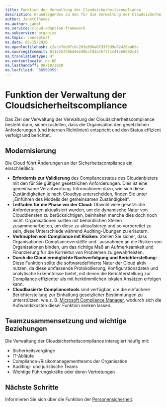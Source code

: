 ```yaml
---
title: Funktion der Verwaltung der Cloudsicherheitscompliance
description: Grundlegendes zu den für die Verwaltung der Cloudsicherheitscompliance erforderlichen Funktionen.
author: JanetCThomas
ms.author: janet
ms.service: cloud-adoption-framework
ms.subservice: organize
ms.topic: conceptual
ms.date: 05/15/2020
ms.openlocfilehash: c2ace7de07c6c203e090a079375d9e02420eab9c
ms.sourcegitcommit: 011525720bd9e2d9bcf03a76f371c4fc68092c45
ms.translationtype: HT
ms.contentlocale: de-DE
ms.lasthandoff: 08/18/2020
ms.locfileid: "88569959"
---
```

# <a name="cloud-security-compliance-management-functions"></a>Funktion der Verwaltung der Cloudsicherheitscompliance

Das Ziel der Verwaltung der Verwaltung der Cloudsicherheitscompliance besteht darin, sicherzustellen, dass die Organisation den gesetzlichen Anforderungen (und internen Richtlinien) entspricht und den Status effizient verfolgt und berichtet.

## <a name="modernization"></a>Modernisierung

Die Cloud führt Änderungen an der Sicherheitscompliance ein, einschließlich:

- **Erfordernis zur Validierung** des Compliancestatus des Cloudanbieters mit den für Sie gültigen gesetzlichen Anforderungen. Dies ist eine gemeinsame Verantwortung. Informationen dazu, wie sich diese Zuständigkeiten je nach Cloudtyp unterscheiden, finden Sie unter „Einführen des Modells der gemeinsamen Zuständigkeit“.
- **Leitfaden für die Phase vor der Cloud:** Obwohl viele gesetzliche Anforderungen aktualisiert wurden, um die dynamische Natur von Clouddiensten zu berücksichtigen, beinhalten manche dies doch noch nicht. Organisationen sollten mit behördlichen Stellen zusammenarbeiten, um diese zu aktualisieren und so vorbereitet zu sein, diese Unterschiede während Auditing-Übungen zu erläutern.
- **Verknüpfen von Compliance mit Risiken:** Stellen Sie sicher, dass Organisationen Complianceverstöße und -ausnahmen an die Risiken von Organisationen binden, um das richtige Maß an Aufmerksamkeit und Finanzierung für die Korrektur von Problemen zu gewährleisten.
- **Durch die Cloud ermöglichte Nachverfolgung und Berichterstellung:** Diese Funktion sollte die softwaredefinierte Natur der Cloud aktiv nutzen, da diese umfassende Protokollierung, Konfigurationsdaten und analytische Erkenntnisse bietet, mit denen die Berichterstellung zur Compliance effizienter als mit herkömmlichen lokalen Ansätzen erfolgen kann.
- **Cloudbasierte Compliancetools** sind verfügbar, um die einfachere Berichterstellung zur Einhaltung gesetzlicher Bestimmungen zu unterstützen, wie z. B. [Microsoft Compliance Manager](/microsoft-365/compliance/compliance-manager-overview), wodurch sich die Aufwandskosten dieser Funktion senken lassen.

## <a name="team-composition-and-key-relationships"></a>Teamzusammensetzung und wichtige Beziehungen

Die Verwaltung der Cloudsicherheitscompliance interagiert häufig mit:

- Sicherheitsvorgänge
- IT-Abläufe
- Compliance-/Risikomanagementteams der Organisation
- Auditing- und juristische Teams
- Wichtige Führungskräfte oder deren Vertretungen

## <a name="next-steps"></a>Nächste Schritte

Informieren Sie sich über die Funktion der [Personensicherheit](./cloud-security-people.md).
